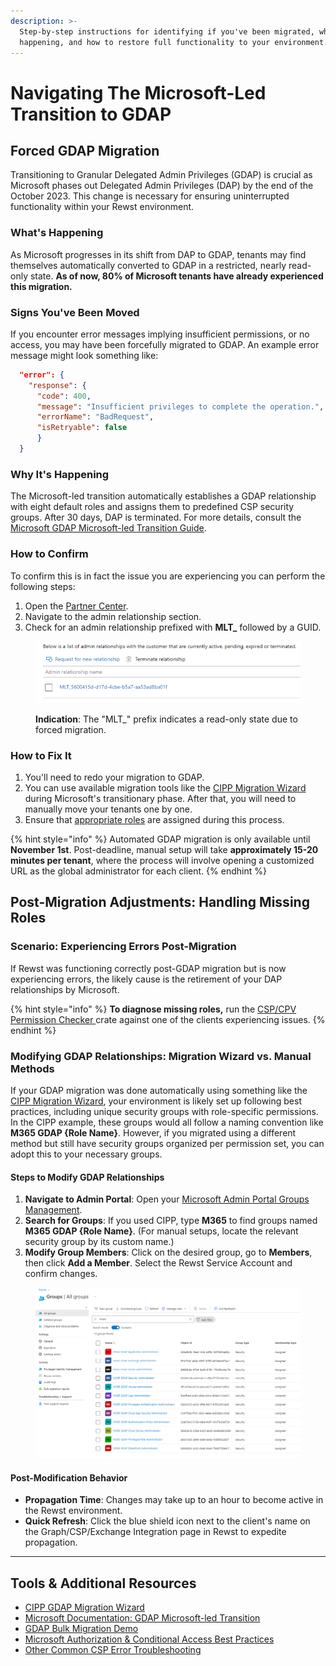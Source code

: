 ```yaml
---
description: >-
  Step-by-step instructions for identifying if you've been migrated, why it's
  happening, and how to restore full functionality to your environment.
---
```


# Navigating The Microsoft-Led Transition to GDAP

## Forced GDAP Migration

Transitioning to Granular Delegated Admin Privileges (GDAP) is crucial as Microsoft phases out Delegated Admin Privileges (DAP) by the end of the October 2023. This change is necessary for ensuring uninterrupted functionality within your Rewst environment.

### What's Happening

As Microsoft progresses in its shift from DAP to GDAP, tenants may find themselves automatically converted to GDAP in a restricted, nearly read-only state. **As of now, 80% of Microsoft tenants have already experienced this migration.**

### Signs You've Been Moved

If you encounter error messages implying insufficient permissions, or no access, you may have been forcefully migrated to GDAP. An example error message might look something like:

```json
  "error": {     
    "response": {       
      "code": 400,       
      "message": "Insufficient privileges to complete the operation.",       
      "errorName": "BadRequest",       
      "isRetryable": false     
      }   
  }
```

### Why It's Happening

The Microsoft-led transition automatically establishes a GDAP relationship with eight default roles and assigns them to predefined CSP security groups. After 30 days, DAP is terminated. For more details, consult the [Microsoft GDAP Microsoft-led Transition Guide](https://learn.microsoft.com/en-us/partner-center/gdap-microsoft-led-transition).

### How to Confirm

To confirm this is in fact the issue you are experiencing you can perform the following steps:

1. Open the [Partner Center](https://partner.microsoft.com/en-us/dashboard/commerce2/granularadminaccess/list).
2. Navigate to the admin relationship section.
3. Check for an admin relationship prefixed with **MLT\_** followed by a GUID.

<figure><img src="../../../../.gitbook/assets/image (6).png" alt=""><figcaption><p><strong>Indication</strong>: The "MLT_" prefix indicates a read-only state due to forced migration.</p></figcaption></figure>

### How to Fix It

1. You'll need to redo your migration to GDAP.
2. You can use available migration tools like the [CIPP Migration Wizard](https://docs.cipp.app/user-documentation/index) during Microsoft's transitionary phase. After that, you will need to manually move your tenants one by one.
3. Ensure that [appropriate roles](https://docs.rewst.help/documentation/integrations/cloud/authorization-best-practices#recommended-roles-for-gdap) are assigned during this process.

{% hint style="info" %}
Automated GDAP migration is only available until **November 1st**. Post-deadline, manual setup will take **approximately 15-20 minutes per tenant**, where the process will involve opening a customized URL as the global administrator for each client.
{% endhint %}

## Post-Migration Adjustments: Handling Missing Roles

### **Scenario: Experiencing Errors Post-Migration**

If Rewst was functioning correctly post-GDAP migration but is now experiencing errors, the likely cause is the retirement of your DAP relationships by Microsoft.

{% hint style="info" %}
**To diagnose missing roles,** run the [CSP/CPV Permission Checker ](../../../../prebuilt-automations/existing-crate-documentation/csp-cpv-permission-checker.md)crate against one of the clients experiencing issues.
{% endhint %}

### Modifying GDAP Relationships: Migration Wizard vs. Manual Methods

If your GDAP migration was done automatically using something like the [CIPP Migration Wizard](https://docs.cipp.app/setup/gdap/index), your environment is likely set up following best practices, including unique security groups with role-specific permissions. In the CIPP example, these groups would all follow a naming convention like **M365 GDAP {Role Name}**. However, if you migrated using a different method but still have security groups organized per permission set, you can adopt this to your necessary groups.

#### Steps to Modify GDAP Relationships

1. **Navigate to Admin Portal**: Open your [Microsoft Admin Portal Groups Management](https://entra.microsoft.com/#view/Microsoft\_AAD\_IAM/GroupsManagementMenuBlade/\~/AllGroups/menuId/AllGroups).
2. **Search for Groups**: If you used CIPP, type **M365** to find groups named **M365 GDAP {Role Name}**. (For manual setups, locate the relevant security group by its custom name.)
3. **Modify Group Members**: Click on the desired group, go to **Members**, then click **Add a Member**. Select the Rewst Service Account and confirm changes.

<figure><img src="../../../../.gitbook/assets/all_groups (1).png" alt=""><figcaption></figcaption></figure>

#### Post-Modification Behavior

* **Propagation Time**: Changes may take up to an hour to become active in the Rewst environment.
* **Quick Refresh**: Click the blue shield icon next to the client's name on the Graph/CSP/Exchange Integration page in Rewst to expedite propagation.

***

## **Tools & Additional Resources**

* [CIPP GDAP Migration Wizard](https://docs.cipp.app/setup/gdap/index)
* [Microsoft Documentation: GDAP Microsoft-led Transition](https://learn.microsoft.com/en-us/partner-center/gdap-microsoft-led-transition)
* [GDAP Bulk Migration Demo](https://www.youtube.com/watch?v=GP0WywBEPgU)
* [Microsoft Authorization & Conditional Access Best Practices](https://docs.rewst.help/documentation/integrations/cloud/authorization-best-practices)
* [Other Common CSP Error Troubleshooting](https://docs.rewst.help/documentation/integrations/cloud/common-issues-with-microsoft-csp)


